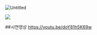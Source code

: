 
![Untitled](https://github.com/zxv5503/FootBall-Community/assets/155592996/a32e6d45-f8f4-4faf-af4a-1daa6c67bff5)


<img src="https://capsule-render.vercel.app/api?type=모양&color=색상코드&height=높이&section=header&text=텍스트&fontSize=텍스트크기" />

##시연영상
  https://youtu.be/doY81h5K69w
